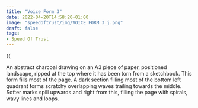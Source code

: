 ```yaml
---
title: "Voice Form 3"
date: 2022-04-20T14:58:20+01:00
image: "speedoftrust/img/VOICE FORM 3_j.png"
draft: false
tags:
- Speed Of Trust
---
```


{{<audio src="speedoftrust/audio/Voice Form 3.m4a">}}

An abstract charcoal drawing on an A3 piece of paper, positioned landscape, ripped at the top where it has been torn from a sketchbook. This form fills most of the page. 
A dark section filling most of the bottom left quadrant forms scratchy overlapping waves trailing towards the middle. Softer marks spill upwards and right from this, filling the page with spirals, wavy lines and loops.
